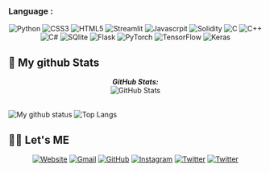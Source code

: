 ### Language :
<p align="center">
	<img alt="Python" src ="https://img.shields.io/badge/Python-3776AB.svg?&style=for-the-badge&logo=Python&logoColor=white"/>
	<img alt="CSS3" src ="https://img.shields.io/badge/CSS3-3776AB.svg?&style=for-the-badge&logo=CSS3&logoColor=white"/>
	<img alt="HTML5" src ="https://img.shields.io/badge/HTML5-3776AB.svg?&style=for-the-badge&logo=HTML5&logoColor=white"/>
	<img alt="Streamlit" src ="https://img.shields.io/badge/Streamlit-3776AB.svg?&style=for-the-badge&logo=Streamlit&logoColor=white"/>
	<img alt="Javascrpit" src ="https://img.shields.io/badge/JavaScript-3776AB.svg?&style=for-the-badge&logo=JavaScript&logoColor=white"/>
	<img alt="Solidity" src ="https://img.shields.io/badge/Solidity-3776AB.svg?&style=for-the-badge&logo=Solidity&logoColor=white"/>
	<img alt="C" src ="https://img.shields.io/badge/C-3776AB.svg?&style=for-the-badge&logo=C&logoColor=white"/>
	<img alt="C++" src ="https://img.shields.io/badge/C++-3776AB.svg?&style=for-the-badge&logo=Cplusplus&logoColor=white"/>
	<img alt="C#" src ="https://img.shields.io/badge/C_Sharp-3776AB.svg?&style=for-the-badge&logo=C-Sharp&logoColor=white"/>
	<img alt="SQlite" src ="https://img.shields.io/badge/SQlite-3776AB.svg?&style=for-the-badge&logo=SQlite&logoColor=white"/>
	<img alt="Flask" src ="https://img.shields.io/badge/Flask-3776AB.svg?&style=for-the-badge&logo=Flask&logoColor=white"/>
	<img alt="PyTorch" src ="https://img.shields.io/badge/PyTorch-3776AB.svg?&style=for-the-badge&logo=PyTorch&logoColor=white"/>
	<img alt="TensorFlow" src ="https://img.shields.io/badge/TensorFlow-3776AB.svg?&style=for-the-badge&logo=TensorFlow&logoColor=white"/>
	<img alt="Keras" src ="https://img.shields.io/badge/Keras-3776AB.svg?&style=for-the-badge&logo=Keras&logoColor=white"/>
<p>

<h2>👀 My github Stats</h2>

<div>
<!--   <p align="center">
    <b><em>Now listening to:</em></b> <br/>
    <img src="https://spotify-github-profile.vercel.app/api/view?uid=Bhargavi-hash&cover_image=true&theme=novatorem" alt="Now Listenting to" />
  </p> -->
  
  <p align="center">
  <b><em>GitHub Stats:</em></b> <br/>
    <img src="https://github-readme-streak-stats.herokuapp.com/?user=Jinu-uu" alt="GitHub Stats" /> <br/><br/>
  
</div>

![My github status](https://github-readme-stats.vercel.app/api?username=Jinu-uu&show_icons=true&include_all_commits=true)
![Top Langs](https://github-readme-stats.vercel.app/api/top-langs/?username=Jinu-uu&layout=compact)

## 🙋‍♀️ Let's ME
<p align="center">
  <a href="https://candida-noronha.web.app/"><img src="https://img.icons8.com/bubbles/50/000000/web.png" alt="Website"/></a>
	<a href="kland2001@gmail.com"><img src="https://img.icons8.com/bubbles/50/000000/gmail.png" alt="Gmail"/></a>
	<a href="https://github.com/Jinu-uu"><img src="https://img.icons8.com/bubbles/50/000000/github.png" alt="GitHub"/></a>
	<a href="https://instagram.com/jinu_uu__"><img src="https://img.icons8.com/bubbles/50/000000/instagram.png" alt="Instagram"/></a>
	<a href="https://twitter.com/Chaosfire7"><img src="https://img.icons8.com/bubbles/50/000000/twitter-circled.png" alt="Twitter"/></a>
	<a href="https://opensea.io/account"><img src="https://img.icons8.com/small/50/000000/opensea.png" alt="Twitter"/></a>
</p>
